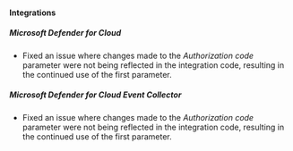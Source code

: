 
#### Integrations

##### Microsoft Defender for Cloud

- Fixed an issue where changes made to the *Authorization code* parameter were not being reflected in the integration code, resulting in the continued use of the first parameter.

##### Microsoft Defender for Cloud Event Collector

- Fixed an issue where changes made to the *Authorization code* parameter were not being reflected in the integration code, resulting in the continued use of the first parameter.
